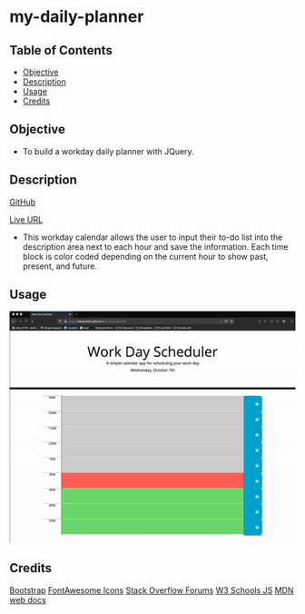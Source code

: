 # my-daily-planner

## Table of Contents

* [Objective](#Objective)
* [Description](#Description)
* [Usage](#usage)
* [Credits](#credits)

 ## Objective
 
 - To build a workday daily planner with JQuery.
 
 ## Description
 
 [GitHub](https://github.com/mbostwick1/my-daily-planner)
 
 [Live URL](https://mbostwick1.github.io/my-daily-planner/)
 
 - This workday calendar allows the user to input their to-do list into the description area next to each hour and save the information. Each time block is color coded depending on the current hour to show past, present, and future.

 ## Usage

![Planner Demo](x_usage/PlannerDemo.gif)

## Credits
[Bootstrap](https://getbootstrap.com/docs/4.5/components/)
[FontAwesome Icons](https://fontawesome.com/icons/save)
[Stack Overflow Forums](https://stackoverflow.com/)
[W3 Schools JS](https://www.w3schools.com/js/)
[MDN web docs](https://developer.mozilla.org/en-US/)

